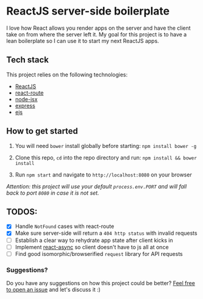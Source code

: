 # ReactJS server-side boilerplate
I love how React allows you render apps on the server and have the client take on from where the server left it.
My goal for this project is to have a lean boilerplate so I can use it to start my next ReactJS apps.

## Tech stack

This project relies on the following technologies:
- [ReactJS](https://github.com/facebook/react)
- [react-route](https://github.com/rackt/react-router)
- [node-jsx](https://github.com/petehunt/node-jsx)
- [express](https://github.com/strongloop/express)  
- [ejs](https://github.com/tj/ejs)


## How to get started
1. You will need `bower` install globally before starting: `npm install bower -g`

2. Clone this repo, `cd` into the repo directory and run: `npm install && bower install`

3. Run `npm start` and navigate to `http://localhost:8080` on your browser

_Attention: this project will use your default `process.env.PORT` and will fall back to port `8080` in case it is not set._

## TODOS:
- [x] Handle `NotFound` cases with react-route
- [x] Make sure server-side will return a `404 http status` with invalid requests
- [ ] Establish a clear way to rehydrate app state after client kicks in
- [ ] Implement [react-async](https://github.com/andreypopp/react-async) so client doesn't have to js all at once
- [ ] Find good isomorphic/browserified `request` library for API requests

### Suggestions?
Do you have any suggestions on how this project could be better?
[Feel free to open an issue](https://github.com/sergiocruz/react-boilerplate/issues/new) and let's discuss it :)
